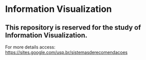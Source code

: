 # Information Visualization
## This repository is reserved for the study of Information Visualization.

For more details access: https://sites.google.com/usp.br/sistemasderecomendacoes
